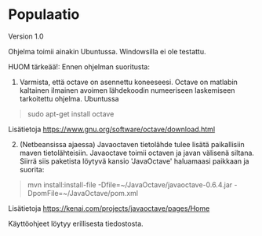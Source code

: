 Populaatio
==========
Version  1.0

Ohjelma toimii ainakin Ubuntussa. Windowsilla ei ole testattu. 

HUOM tärkeää!:
Ennen ohjelman suoritusta:

1. Varmista, että octave on asennettu koneeseesi. Octave on matlabin kaltainen ilmainen avoimen lähdekoodin numeeriseen laskemiseen tarkoitettu ohjelma. Ubuntussa 

>sudo apt-get install octave

Lisätietoja <https://www.gnu.org/software/octave/download.html>

2. (Netbeansissa ajaessa) Javaoctaven tietolähde tulee lisätä paikallisiin maven tietolähteisiin. Javaoctave toimii octaven ja javan välisenä siltana. Siirrä siis paketista löytyvä kansio 'JavaOctave' haluamaasi paikkaan ja suorita:

>mvn install:install-file -Dfile=~/JavaOctave/javaoctave-0.6.4.jar -DpomFile=~/JavaOctave/pom.xml

Lisätietoja <https://kenai.com/projects/javaoctave/pages/Home>

Käyttöohjeet löytyy erillisesta tiedostosta.
